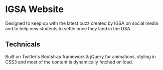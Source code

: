 # IGSA Website

Designed to keep up with the latest buzz created by IGSA on social media and to help new students to settle once they land in the USA.

## Technicals

Built on Twitter's Bootstrap framework & jQuery for animations, styling in CSS3 and most of the content is dynamically fetched on load.
